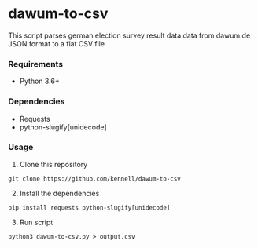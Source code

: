 # dawum-to-csv

This script parses german election survey result data data from dawum.de JSON format to a flat CSV file

### Requirements

* Python 3.6+

### Dependencies

* Requests
* python-slugify[unidecode]

### Usage

1. Clone this repository

`git clone https://github.com/kennell/dawum-to-csv`

2. Install the dependencies

`pip install requests python-slugify[unidecode]` 

3. Run script 

`python3 dawum-to-csv.py > output.csv`
